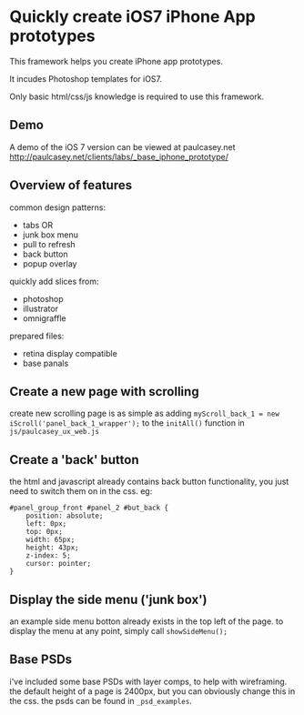 Quickly create iOS7 iPhone App prototypes
============================
This framework helps you create iPhone app prototypes.

It incudes Photoshop templates for iOS7.

Only basic html/css/js knowledge is required to use this framework.

Demo
-----------------------------
A demo of the iOS 7 version can be viewed at paulcasey.net
http://paulcasey.net/clients/labs/_base_iphone_prototype/


Overview of features
-----------------------------

common design patterns:
- tabs OR
- junk box menu
- pull to refresh
- back button
- popup overlay

quickly add slices from:
-	photoshop
-	illustrator
-	omnigraffle

prepared files:
- retina display compatible
- base panals


Create a new page with scrolling
-----------------------------
create new scrolling page is as simple as adding `myScroll_back_1 = new iScroll('panel_back_1_wrapper');` to the `initAll()` function in `js/paulcasey_ux_web.js`

Create a 'back' button
-------------------------------
the html and javascript already contains back button functionality, you just need to switch them on in the css. eg:

	#panel_group_front #panel_2 #but_back {
		position: absolute;
		left: 0px;
		top: 0px;
		width: 65px;
		height: 43px;
		z-index: 5;
		cursor: pointer;
	}

Display the side menu ('junk box')
------------------------
an example side menu botton already exists in the top left of the page. to display the menu at any point, simply call `showSideMenu();`

Base PSDs
---------------------
i've included some base PSDs with layer comps, to help with wireframing. the default height of a page is 2400px, but you can obviously change this in the css. the psds can be found in `_psd_examples`.